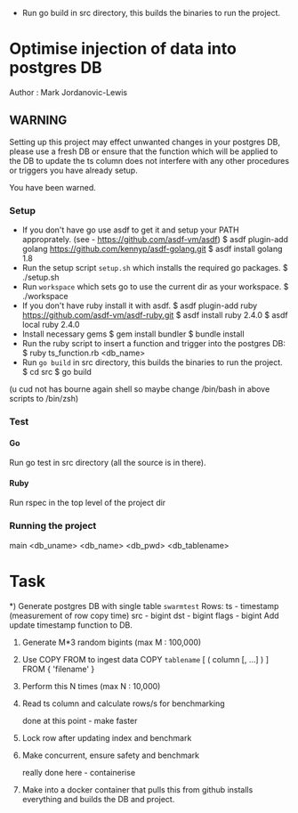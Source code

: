 - Run go build in src directory, this builds the binaries to run the project.
# Optimise injection of data into postgres DB
Author : Mark Jordanovic-Lewis

## WARNING
Setting up this project may effect unwanted changes in your postgres DB, please use a fresh DB or ensure that the function which will be applied to the DB to  update the ts column does not interfere with any other procedures or triggers you have already setup.

You have been warned.


### Setup

- If you don't have go use asdf to get it and setup your PATH approprately.
  (see - https://github.com/asdf-vm/asdf)
	$ asdf plugin-add golang https://github.com/kennyp/asdf-golang.git
	$ asdf install golang 1.8
- Run the setup script `setup.sh` which installs the required go packages.
	$ ./setup.sh
- Run `workspace` which sets go to use the current dir as your workspace.
	$ ./workspace
- If you don't have ruby install it with asdf.
	$ asdf plugin-add ruby https://github.com/asdf-vm/asdf-ruby.git
	$ asdf install ruby 2.4.0
	$ asdf local ruby 2.4.0
- Install necessary gems
	$ gem install bundler
	$ bundle install
- Run the ruby script to insert a function and trigger into the postgres DB:
	$ ruby ts_function.rb <db_name> <password>
- Run `go build` in src directory, this builds the binaries to run the project.
	$ cd src
	$ go build

(u cud not has bourne again shell so maybe change /bin/bash in above scripts to /bin/zsh)

### Test
#### Go
Run go test in src directory (all the source is in there).
#### Ruby
Run rspec in the top level of the project dir


### Running the project

main <db_uname> <db_name> <db_pwd> <db_tablename>


# Task

*) Generate postgres DB with single table `swarmtest`
	Rows: ts    - timestamp (measurement of row copy time)
	      src   - bigint
	      dst   - bigint
	      flags - bigint
   Add update timestamp function to DB.

1) Generate M*3 random bigints (max M : 100,000)
2) Use COPY FROM to ingest data
	COPY `tablename` [ ( column [, ...] ) ]
		FROM { 'filename' }
3) Perform this N times (max N : 10,000)
4) Read ts column and calculate rows/s for benchmarking

	done at this point - make faster

5) Lock row after updating index and benchmark
6) Make concurrent, ensure safety and benchmark

	really done here - containerise

7) Make into a docker container that pulls this from github
   installs everything and builds the DB and project.
